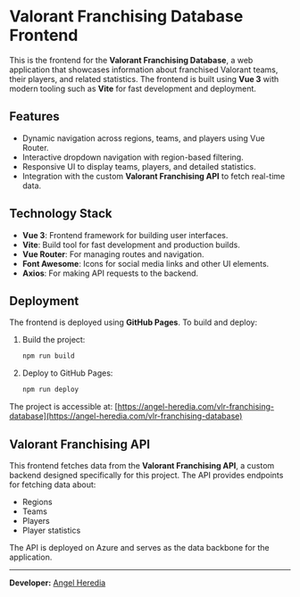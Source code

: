 # Valorant Franchising Database Frontend

This is the frontend for the **Valorant Franchising Database**, a web application that showcases information about franchised Valorant teams, their players, and related statistics. The frontend is built using **Vue 3** with modern tooling such as **Vite** for fast development and deployment.

## Features

- Dynamic navigation across regions, teams, and players using Vue Router.
- Interactive dropdown navigation with region-based filtering.
- Responsive UI to display teams, players, and detailed statistics.
- Integration with the custom **Valorant Franchising API** to fetch real-time data.

## Technology Stack

- **Vue 3**: Frontend framework for building user interfaces.
- **Vite**: Build tool for fast development and production builds.
- **Vue Router**: For managing routes and navigation.
- **Font Awesome**: Icons for social media links and other UI elements.
- **Axios**: For making API requests to the backend.

## Deployment

The frontend is deployed using **GitHub Pages**. To build and deploy:

1. Build the project:

   ```bash
   npm run build
   ```

2. Deploy to GitHub Pages:
   ```bash
   npm run deploy
   ```

The project is accessible at: [https://angel-heredia.com/vlr-franchising-database](https://angel-heredia.com/vlr-franchising-database)

## Valorant Franchising API

This frontend fetches data from the **Valorant Franchising API**, a custom backend designed specifically for this project. The API provides endpoints for fetching data about:

- Regions
- Teams
- Players
- Player statistics

The API is deployed on Azure and serves as the data backbone for the application.

---

**Developer:** [Angel Heredia](https://angel-heredia.com)
